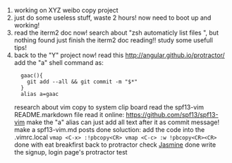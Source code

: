1. working on XYZ weibo copy project
2. just do some useless stuff, waste 2 hours! now need to boot up and working!
3. read the iterm2 doc now!
  search about "zsh automaticly list files ", but nothing found
  just finish the iterm2 doc reading!! study some usefull tips!
4. back to the "Y" project now!
  read this http://angular.github.io/protractor/
    add the "a" shell command as:
      ```
        gaac(){
          git add --all && git commit -m "$*"
        }
        alias a=gaac
      ```
      research about vim copy to system clip board
        read the spf13-vim README.markdown file
          read it online: https://github.com/spf13/spf13-vim
            make the "a" alias can just add all text after it as commit message!
          make a spf13-vim.md posts
        done
        soluction: add the code into the .vimrc.local
        ```
          vmap <C-x> :!pbcopy<CR>
          vmap <C-c> :w !pbcopy<CR><CR>
        ```
      done with eat breakfirst
    back to protractor
    check [Jasmine](http://jasmine.github.io/)
  done
  write the signup, login page's protractor test



